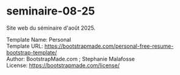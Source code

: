 # seminaire-08-25
Site web du séminaire d'août 2025.

Template Name: Personal \
Template URL: https://bootstrapmade.com/personal-free-resume-bootstrap-template/ \
Author: BootstrapMade.com ; Stephanie Malafosse \
License: https://bootstrapmade.com/license/

